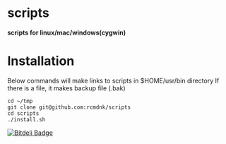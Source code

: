 scripts
=======

**scripts for linux/mac/windows(cygwin)**

# Installation

Below commands will make links to scripts in $HOME/usr/bin directory
If there is a file, it makes backup file (.bak)

    cd ~/tmp
    git clone git@github.com:rcmdnk/scripts
    cd scripts
    ./install.sh


[![Bitdeli Badge](https://d2weczhvl823v0.cloudfront.net/rcmdnk/scripts/trend.png)](https://bitdeli.com/free "Bitdeli Badge")

